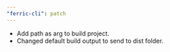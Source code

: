 ```yaml
---
"ferric-cli": patch
---
```


- Add path as arg to build project.
- Changed default build output to send to dist folder.
